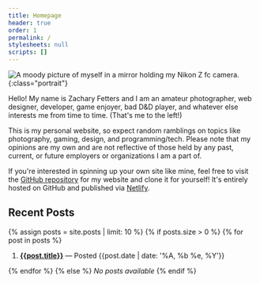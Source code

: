```yaml
---
title: Homepage
header: true
order: 1
permalink: /
stylesheets: null
scripts: []
---
```

![A moody picture of myself in a mirror holding my Nikon Z fc camera.](https://res.cloudinary.com/attkzach/image/private/s--cDzZnjRi--/v1720717581/uploads/nkjzo3qoxbgou2bwkqiy.webp){:class="portrait"}

Hello! My name is Zachary Fetters and I am an amateur photographer, web designer, developer, game enjoyer, bad D&D player, and whatever else interests me from time to time. (That's me to the left!)

This is my personal website, so expect random ramblings on topics like photography, gaming, design, and programming/tech. Please note that my opinions are my own and are not reflective of those held by any past, current, or future employers or organizations I am a part of.

If you're interested in spinning up your own site like mine, feel free to visit the [GitHub repository](https://github.com/zfett/zach.fetters.me) for my website and clone it for yourself! It's entirely hosted on GitHub and published via [Netlify](https://www.netlify.com).

## Recent Posts

{% assign posts = site.posts | limit: 10 %}
{% if posts.size > 0 %}
{% for post in posts %}

1. **[{{post.title}}]({{post.url}})** — Posted {{post.date | date: '%A, %b %e, %Y'}}

{% endfor %}
{% else %}
*No posts available*
{% endif %}
